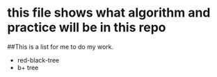 # this file shows what algorithm and practice will be in this repo
##This is a list for me to do my work.
* red-black-tree
* b+ tree
